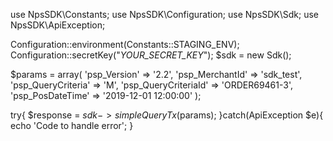 use NpsSDK\Constants;
use NpsSDK\Configuration;
use NpsSDK\Sdk;
use NpsSDK\ApiException;

Configuration::environment(Constants::STAGING_ENV);
Configuration::secretKey("_YOUR_SECRET_KEY_");
$sdk = new Sdk();

$params = array(
    'psp_Version' => '2.2',
    'psp_MerchantId' => 'sdk_test',
    'psp_QueryCriteria' => 'M',
    'psp_QueryCriteriaId' => 'ORDER69461-3',
    'psp_PosDateTime' => '2019-12-01 12:00:00'
);

try{ 
    $response = $sdk->simpleQueryTx($params); 
}catch(ApiException $e){ 
    echo 'Code to handle error'; 
} 
